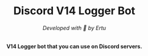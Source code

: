 <br/>
<h1 align="center">Discord V14 Logger Bot</h1>
<h6 align="center">Developed with 💙 by Ertu</h6>
<h4 align="center">V14 Logger bot that you can use on Discord servers.</h6>
